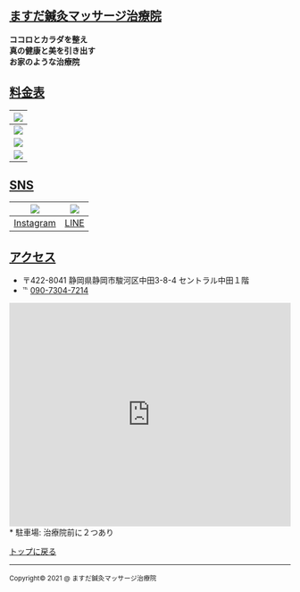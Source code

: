 <!-- Style Sheet -->
<!-- simonlc/Markdown-CSS - https://github.com/simonlc/Markdown-CSS -->
<link href="https://raw.githubusercontent.com/simonlc/Markdown-CSS/master/markdown.css" rel="stylesheet">
<link href="./style.css" rel="stylesheet">

<!-- Markdown/HTML -->
## <a href="https://ghsable.github.io/chiropractic-masuda/" id="title">ますだ鍼灸マッサージ治療院</a>

**ココロとカラダを整え  
 真の健康と美を引き出す  
 お家のような治療院**

## <u>料金表</u>

| ![](images/price_1.png) |
|:---:|
| ![](images/price_2.png) |
| ![](images/price_3.png) |
| ![](images/price_4.png) |

## <u>SNS</u>

| [![](images/Instagram_logo.jpg)](https://www.instagram.com/masuda.harima55/) | [![](images/line_qrcode.jpg)](https://line.me/ti/p/3m2d68-icf) |
|:---:|:---:|
| [Instagram](https://www.instagram.com/masuda.harima55/) | [LINE](https://line.me/ti/p/3m2d68-icf) |

## <u>アクセス</u>

* 〒422-8041 静岡県静岡市駿河区中田3-8-4 セントラル中田１階
* ℡ <a href="tel:09073047214">090-7304-7214</a>
<section id="GoogleMap"><iframe src="https://www.google.com/maps/embed?pb=!1m18!1m12!1m3!1d3269.8609972636787!2d138.39410381523922!3d34.960092480368644!2m3!1f0!2f0!3f0!3m2!1i1024!2i768!4f13.1!3m3!1m2!1s0x601a49de335b187b%3A0x9c0bd30623e61afa!2z44CSNDIyLTgwNDEg6Z2Z5bKh55yM6Z2Z5bKh5biC6ae_5rKz5Yy65Lit55Sw77yT5LiB55uu77yY4oiS77yU!5e0!3m2!1sja!2sjp!4v1623077993031!5m2!1sja!2sjp" width="100%" height="400" frameborder="0" style="border:0" allowfullscreen></iframe></section>
* 駐車場: 治療院前に２つあり

<p id="top"><a href="https://ghsable.github.io/chiropractic-masuda/#ますだ鍼灸マッサージ治療院">トップに戻る</a></p>

---
<p id="copyright"><small>Copyright&copy; 2021 @ ますだ鍼灸マッサージ治療院</small></p>
